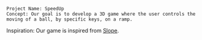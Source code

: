 ```
Project Name: SpeedUp
Concept: Our goal is to develop a 3D game where the user controls the moving of a ball, by specific keys, on a ramp.
```
Inspiration: Our game is inspired from [Slope](https://ro.y8.com/games/slope).
